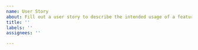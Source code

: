 ```yaml
---
name: User Story
about: Fill out a user story to describe the intended usage of a feature
title: ''
labels: ''
assignees: ''

---
```



